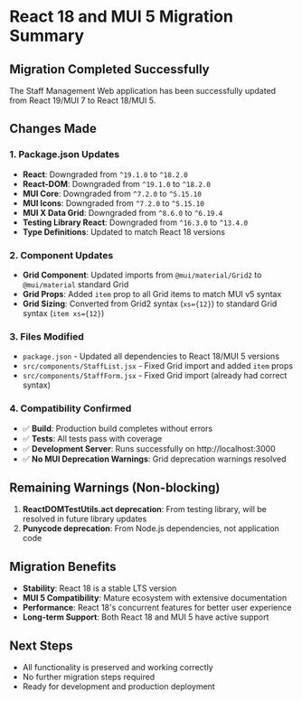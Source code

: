 # React 18 and MUI 5 Migration Summary

## Migration Completed Successfully

The Staff Management Web application has been successfully updated from React 19/MUI 7 to React 18/MUI 5.

## Changes Made

### 1. Package.json Updates
- **React**: Downgraded from `^19.1.0` to `^18.2.0`
- **React-DOM**: Downgraded from `^19.1.0` to `^18.2.0`
- **MUI Core**: Downgraded from `^7.2.0` to `^5.15.10`
- **MUI Icons**: Downgraded from `^7.2.0` to `^5.15.10`
- **MUI X Data Grid**: Downgraded from `^8.6.0` to `^6.19.4`
- **Testing Library React**: Downgraded from `^16.3.0` to `^13.4.0`
- **Type Definitions**: Updated to match React 18 versions

### 2. Component Updates
- **Grid Component**: Updated imports from `@mui/material/Grid2` to `@mui/material` standard Grid
- **Grid Props**: Added `item` prop to all Grid items to match MUI v5 syntax
- **Grid Sizing**: Converted from Grid2 syntax (`xs={12}`) to standard Grid syntax (`item xs={12}`)

### 3. Files Modified
- `package.json` - Updated all dependencies to React 18/MUI 5 versions
- `src/components/StaffList.jsx` - Fixed Grid import and added `item` props
- `src/components/StaffForm.jsx` - Fixed Grid import (already had correct syntax)

### 4. Compatibility Confirmed
- ✅ **Build**: Production build completes without errors
- ✅ **Tests**: All tests pass with coverage
- ✅ **Development Server**: Runs successfully on http://localhost:3000
- ✅ **No MUI Deprecation Warnings**: Grid deprecation warnings resolved

## Remaining Warnings (Non-blocking)

1. **ReactDOMTestUtils.act deprecation**: From testing library, will be resolved in future library updates
2. **Punycode deprecation**: From Node.js dependencies, not application code

## Migration Benefits

- **Stability**: React 18 is a stable LTS version
- **MUI 5 Compatibility**: Mature ecosystem with extensive documentation
- **Performance**: React 18's concurrent features for better user experience
- **Long-term Support**: Both React 18 and MUI 5 have active support

## Next Steps

- All functionality is preserved and working correctly
- No further migration steps required
- Ready for development and production deployment
